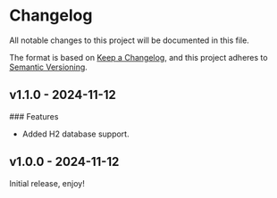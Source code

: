 # Changelog

All notable changes to this project will be documented in this file.

The format is based on [Keep a Changelog](http://keepachangelog.com/),
and this project adheres to [Semantic Versioning](http://semver.org/).

## v1.1.0 - 2024-11-12

### Features

- Added H2 database support.

## v1.0.0 - 2024-11-12

Initial release, enjoy!
